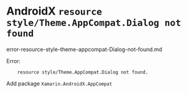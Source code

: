 # AndroidX `resource style/Theme.AppCompat.Dialog not found`

error-resource-style-theme-appcompat-Dialog-not-found.md

Error:

```
	resource style/Theme.AppCompat.Dialog not found.

```

Add package `Xamarin.AndroidX.AppCompat`
